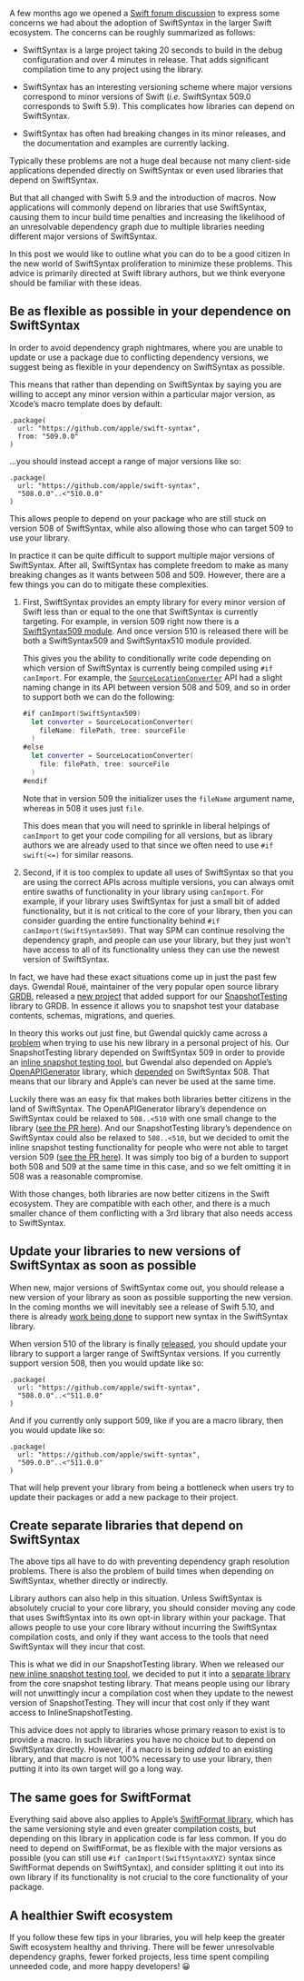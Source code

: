 A few months ago we opened a
[Swift forum discussion](https://forums.swift.org/t/macro-adoption-concerns-around-swiftsyntax/66588)
to express some concerns we had about the adoption of SwiftSyntax in the larger Swift ecosystem. The
concerns can be roughly summarized as follows:

  - SwiftSyntax is a large project taking 20 seconds to build in the debug configuration and over 4
    minutes in release. That adds significant compilation time to any project using the library.
    
  - SwiftSyntax has an interesting versioning scheme where major versions correspond to minor
    versions of Swift (_i.e._ SwiftSyntax 509.0 corresponds to Swift 5.9). This complicates how
    libraries can depend on SwiftSyntax.
    
  - SwiftSyntax has often had breaking changes in its minor releases, and the documentation and
    examples are currently lacking.

Typically these problems are not a huge deal because not many client-side applications depended
directly on SwiftSyntax or even used libraries that depend on SwiftSyntax. 

But that all changed with Swift 5.9 and the introduction of macros. Now applications will commonly
depend on libraries that use SwiftSyntax, causing them to incur build time penalties and increasing
the likelihood of an unresolvable dependency graph due to multiple libraries needing different major
versions of SwiftSyntax.

In this post we would like to outline what you can do to be a good citizen in the new world of
SwiftSyntax proliferation to minimize these problems. This advice is primarily directed at Swift
library authors, but we think everyone should be familiar with these ideas.

<div id="Be-as-flexible-as-possible-in-your-dependence-on-SwiftSyntax"></div>

## Be as flexible as possible in your dependence on SwiftSyntax

In order to avoid dependency graph nightmares, where you are unable to update or use a package due
to conflicting dependency versions, we suggest being as flexible in your dependency on SwiftSyntax
as possible. 

This means that rather than depending on SwiftSyntax by saying you are willing to accept any minor
version within a particular major version, as Xcode’s macro template does by default:

```swift:3
.package(
  url: "https://github.com/apple/swift-syntax",
  from: "509.0.0"
)
```

…you should instead accept a range of major versions like so:

```swift:3
.package(
  url: "https://github.com/apple/swift-syntax",
  "508.0.0"..<"510.0.0"
)
```

This allows people to depend on your package who are still stuck on version 508 of SwiftSyntax,
while also allowing those who can target 509 to use your library.

In practice it can be quite difficult to support multiple major versions of SwiftSyntax. After all,
SwiftSyntax has complete freedom to make as many breaking changes as it wants between 508 and 509.
However, there are a few things you can do to mitigate these complexities.

 1. First, SwiftSyntax provides an empty library for every minor version of Swift less than or equal
    to the one that SwiftSyntax is currently targeting. For example, in version 509 right now there
    is a
    [SwiftSyntax509 module](https://github.com/apple/swift-syntax/tree/27db1374d173cb595b52e75a6821bcb6d088873a/Sources/SwiftSyntax509).
    And once version 510 is released there will be both a SwiftSyntax509 and SwiftSyntax510 module
    provided.

    This gives you the ability to conditionally write code depending on which version of SwiftSyntax
    is currently being compiled using `#if canImport`. For example, the
    [`SourceLocationConverter`](https://github.com/apple/swift-syntax/blob/27db1374d173cb595b52e75a6821bcb6d088873a/Sources/SwiftSyntax/SourceLocation.swift#L160)
    API had a slight naming change in its API between version 508 and 509, and so in order to
    support both we can do the following:
    
    ```swift
    #if canImport(SwiftSyntax509)
      let converter = SourceLocationConverter(
        fileName: filePath, tree: sourceFile
      )
    #else
      let converter = SourceLocationConverter(
        file: filePath, tree: sourceFile
      )
    #endif
    ```
    
    Note that in version 509 the initializer uses the `fileName` argument name, whereas in 508 it
    uses just `file`.
    
    This does mean that you will need to sprinkle in liberal helpings of `canImport` to get your
    code compiling for all versions, but as library authors we are already used to that since we
    often need to use `#if swift(<=)` for similar reasons.
    
 2. Second, if it is too complex to update all uses of SwiftSyntax so that you are using the correct
    APIs across multiple versions, you can always omit entire swaths of functionality in your library
    using `canImport`. For example, if your library uses SwiftSyntax for just a small bit of added
    functionality, but it is not critical to the core of your library, then you can consider
    guarding the entire functionality behind `#if canImport(SwiftSyntax509)`. That way SPM can
    continue resolving the dependency graph, and people can use your library, but they just won't
    have access to all of its functionality unless they can use the newest version of SwiftSyntax.

In fact, we have had these exact situations come up in just the past few days. Gwendal Roué,
maintainer of the very popular open source library [GRDB](https://github.com/groue/GRDB.swift),
released a [new project](https://github.com/groue/GRDBSnapshotTesting) that added support for our
[SnapshotTesting](https://github.com/pointfreeco/swift-snapshot-testing) library to GRDB. In essence
it allows you to snapshot test your database contents, schemas, migrations, and queries.

In theory this works out just fine, but Gwendal quickly came across a
[problem](https://github.com/pointfreeco/swift-snapshot-testing/discussions/794) when trying to use
his new library in a personal project of his. Our SnapshotTesting library depended on SwiftSyntax
509 in order to provide an
[inline snapshot testing tool](https://www.pointfree.co/blog/posts/113-inline-snapshot-testing), but
Gwendal also depended on Apple’s
[OpenAPIGenerator](https://github.com/apple/swift-openapi-generator) library, which
[depended](https://github.com/apple/swift-openapi-generator/blob/4c8ed5cec75ccf7f3c48f744b44bafb93235f492/Package.swift#L56-L59)
on SwiftSyntax 508. That means that our library and Apple’s can never be used at the same time.

Luckily there was an easy fix that makes both libraries better citizens in the land of SwiftSyntax.
The OpenAPIGenerator library’s dependence on SwiftSyntax could be relaxed to `508..<510` with one
small change to the library
([see the PR here](https://github.com/apple/swift-openapi-generator/pull/331)). And our
SnapshotTesting library’s dependence on SwiftSyntax could also be relaxed to `508..<510`, but we
decided to omit the inline snapshot testing functionality for people who were not able to target
version 509 ([see the PR here](https://github.com/pointfreeco/swift-snapshot-testing/pull/795)). It
was simply too big of a burden to support both 508 and 509 at the same time in this case, and so we
felt omitting it in 508 was a reasonable compromise.

With those changes, both libraries are now better citizens in the Swift ecosystem. They are
compatible with each other, and there is a much smaller chance of them conflicting with a 3rd
library that also needs access to SwiftSyntax.

## Update your libraries to new versions of SwiftSyntax as soon as possible

When new, major versions of SwiftSyntax come out, you should release a new version of your library
as soon as possible supporting the new version. In the coming months we will inevitably see a
release of Swift 5.10, and there is already
[work being done](https://github.com/apple/swift-syntax/compare/release/5.10...main) to support new
syntax in the SwiftSyntax library.

When version 510 of the library is finally
[released](https://github.com/apple/swift-syntax/releases), you should update your library to
support a larger range of SwiftSyntax versions. If you currently support version 508, then you
would update like so:

```swift:3
.package(
  url: "https://github.com/apple/swift-syntax",
  "508.0.0"..<"511.0.0"
)
```

And if you currently only support 509, like if you are a macro library, then you would update like
so:

```swift:3
.package(
  url: "https://github.com/apple/swift-syntax",
  "509.0.0"..<"511.0.0"
)
```

That will help prevent your library from being a bottleneck when users try to update their packages
or add a new package to their project.

## Create separate libraries that depend on SwiftSyntax

The above tips all have to do with preventing dependency graph resolution problems. There is also
the problem of build times when depending on SwiftSyntax, whether directly or indirectly.

Library authors can also help in this situation. Unless SwiftSyntax is absolutely crucial to your
core library, you should consider moving any code that uses SwiftSyntax into its own opt-in library
within your package. That allows people to use your core library without incurring the SwiftSyntax
compilation costs, and only if they want access to the tools that need SwiftSyntax will they incur
that cost.

This is what we did in our SnapshotTesting library. When we released our
[new inline snapshot testing tool](https://www.pointfree.co/blog/posts/113-inline-snapshot-testing),
we decided to put it into a
[separate library](https://github.com/pointfreeco/swift-snapshot-testing/blob/bb0ea08db8e73324fe6c3727f755ca41a23ff2f4/Package.swift#L27-L38)
from the core snapshot testing library. That means people using our library will not unwittingly
incur a compilation cost when they update to the newest version of SnapshotTesting. They will incur
that cost only if they want access to InlineSnapshotTesting.

This advice does not apply to libraries whose primary reason to exist is to provide a macro. In such
libraries you have no choice but to depend on SwiftSyntax directly. However, if a macro is being
*added* to an existing library, and that macro is not 100% necessary to use your library, then
putting it into its own target will go a long way.

## The same goes for SwiftFormat

Everything said above also applies to Apple’s
[SwiftFormat library](https://github.com/apple/swift-format/), which has the same versioning style
and even greater compilation costs, but depending on this library in application code is far less
common. If you do need to depend on SwiftFormat, be as flexible with the major versions as possible
(you can still use `#if canImport(SwiftSyntaxXYZ)` syntax since SwiftFormat depends on SwiftSyntax),
and consider splitting it out into its own library if its functionality is not crucial to the core
functionality of your package.

## A healthier Swift ecosystem

If you follow these few tips in your libraries, you will help keep the greater Swift ecosystem
healthy and thriving. There will be fewer unresolvable dependency graphs, fewer forked projects,
less time spent compiling unneeded code, and more happy developers! 😀
